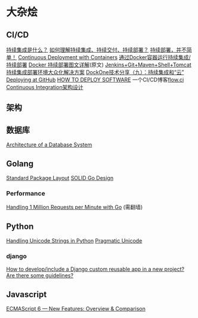 # 大杂烩

## CI/CD
[持续集成是什么？][1]
[如何理解持续集成、持续交付、持续部署？][2]
[持续部署，并不简单！][3]
[Continuous Deployment with Containers][4]
[通过Docker容器运行持续集成/持续部署][5]
[Docker 持续部署图文详解][6](原文)
[Jenkins+Git+Maven+Shell+Tomcat 持续集成部署环境大众化解决方案][7]
[DockOne技术分享（九）：持续集成和“云”][8]
[Deploying at GitHub][9]
[HOW TO DEPLOY SOFTWARE][10]
一个CI/CD博客[flow.ci][11]
[Continuous Integration架构设计][12]

## 架构

## 数据库
[Architecture of a Database System][13] 

## Golang
[Standard Package Layout][14]
[SOLID Go Design][15]

### Performance
[Handling 1 Million Requests per Minute with Go][16] (需翻墙)

## Python
[Handling Unicode Strings in Python][17]
[Pragmatic Unicode][18]

### django
[How to develop/include a Django custom reusable app in a new project? Are there some guidelines? ][19]


## Javascript

[ECMAScript 6 — New Features: Overview & Comparison][20]


  [1]: http://www.ruanyifeng.com/blog/2015/09/continuous-integration.html
  [2]: https://www.zhihu.com/question/23444990
  [3]: http://coolshell.cn/articles/7657.html/comment-page-1#comment-1893811
  [4]: https://www.infoq.com/articles/continuous-deployment-containers
  [5]: http://www.uml.org.cn/yunjisuan/201507072.asp
  [6]: http://mp.weixin.qq.com/s?__biz=MzA4Nzg5Nzc5OA==&mid=402143684&idx=2&sn=9e93de8811e342cbd01f634a5e8976c3
  [7]: http://www.thinksaas.cn/topics/0/378/378471.html
  [8]: http://dockone.io/article/470
  [9]: https://github.com/blog/1241-deploying-at-github
  [10]: https://zachholman.com/posts/deploying-software
  [11]: http://blog.flow.ci/
  [12]: http://www.aosabook.org/en/integration.html
  [13]: https://blog.acolyer.org/2015/01/20/architecture-of-a-database-system/
  [14]: https://medium.com/@benbjohnson/standard-package-layout-7cdbc8391fc1#.wqta80kf1
  [15]: https://dave.cheney.net/2016/08/20/solid-go-design?utm_source=golangweekly&utm_medium=email
  [16]: http://marcio.io/2015/07/handling-1-million-requests-per-minute-with-golang/
  [17]: http://blog.emacsos.com/unicode-in-python.html
  [18]: http://nedbatchelder.com/text/unipain.html
  [19]: http://blogs.candoerz.com/question/145773/how-to-developinclude-a-django-custom-reusable-app-in-a-new-project-are-there-some-guidelines.aspx
  [20]: http://es6-features.org/#Constants
